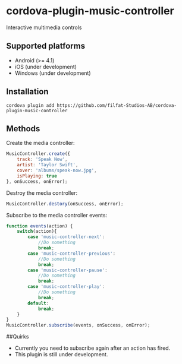 # cordova-plugin-music-controller
Interactive multimedia controls

## Supported platforms
- Android (>= 4.1)
- iOS (under development)
- Windows (under development)

## Installation
`cordova plugin add https://github.com/filfat-Studios-AB/cordova-plugin-music-controller`

## Methods
Create the media controller:
```javascript
MusicController.create({
    track: 'Speak Now',
	artist: 'Taylor Swift',
    cover: 'albums/speak-now.jpg',
    isPlaying: true
}, onSuccess, onError);
```

Destroy the media controller:
```javascript
MusicController.destory(onSuccess, onError);
```

Subscribe to the media controller events:
```javascript
function events(action) {
	switch(action){
		case 'music-controller-next':
			//Do something
			break;
		case 'music-controller-previous':
			//Do something
			break;
		case 'music-controller-pause':
			//Do something
			break;
		case 'music-controller-play':
			//Do something
			break;
		default:
			break;
	}
}
MusicController.subscribe(events, onSuccess, onError);
```

##Quirks
* Currently you need to subscribe again after an action has fired.
* This plugin is still under development.
